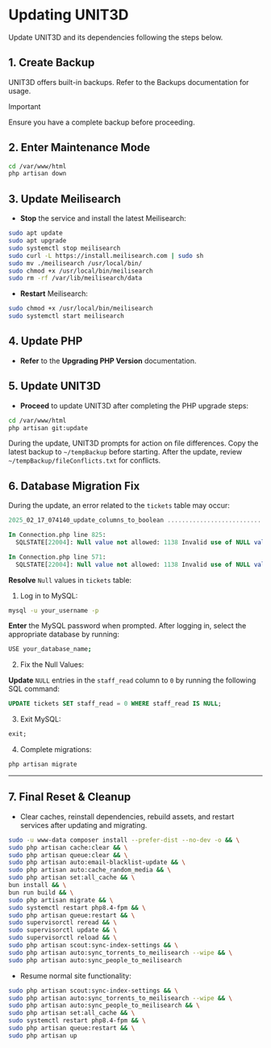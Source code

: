 # Updating UNIT3D

Update UNIT3D and its dependencies following the steps below.

## 1. Create Backup

UNIT3D offers built-in backups. Refer to the Backups documentation for usage.

> [!IMPORTANT]   
> Ensure you have a complete backup before proceeding.

## 2. Enter Maintenance Mode

```bash
cd /var/www/html
php artisan down
```

## 3. Update Meilisearch

- **Stop** the service and install the latest Meilisearch:

```bash
sudo apt update
sudo apt upgrade
sudo systemctl stop meilisearch
sudo curl -L https://install.meilisearch.com | sudo sh
sudo mv ./meilisearch /usr/local/bin/
sudo chmod +x /usr/local/bin/meilisearch
sudo rm -rf /var/lib/meilisearch/data
```

- **Restart** Meilisearch:

```bash
sudo chmod +x /usr/local/bin/meilisearch
sudo systemctl start meilisearch
```

## 4. Update PHP

- **Refer** to the **Upgrading PHP Version** documentation.


## 5. Update UNIT3D

- **Proceed** to update UNIT3D after completing the PHP upgrade steps:

```bash
cd /var/www/html
php artisan git:update
```

During the update, UNIT3D prompts for action on file differences. Copy the latest backup to `~/tempBackup` before starting. After the update, review `~/tempBackup/fileConflicts.txt` for conflicts.

## 6. Database Migration Fix

During the update, an error related to the `tickets` table may occur:

```sql
2025_02_17_074140_update_columns_to_boolean ......................................................................................... 38.50ms FAIL

In Connection.php line 825:                                                                                                              
  SQLSTATE[22004]: Null value not allowed: 1138 Invalid use of NULL value (Connection: mysql, SQL: alter table `tickets` modify `staff_read` tinyint(1) not null default '0')                                                                                                                 

In Connection.php line 571:                     
  SQLSTATE[22004]: Null value not allowed: 1138 Invalid use of NULL value
```

**Resolve** `Null` values in `tickets` table:

1. Log in to MySQL:

```bash
mysql -u your_username -p
```

**Enter** the MySQL password when prompted. After logging in, select the appropriate database by running:

```bash
USE your_database_name;
```

2. Fix the Null Values:

**Update** `NULL` entries in the `staff_read` column to `0` by running the following SQL command:

```sql
UPDATE tickets SET staff_read = 0 WHERE staff_read IS NULL;
```

3. Exit MySQL:

```sql
exit;
```

4. Complete migrations:

```bash
php artisan migrate
```

---

## 7. Final Reset & Cleanup

- Clear caches, reinstall dependencies, rebuild assets, and restart services after updating and migrating.

```bash
sudo -u www-data composer install --prefer-dist --no-dev -o && \
sudo php artisan cache:clear && \
sudo php artisan queue:clear && \
sudo php artisan auto:email-blacklist-update && \
sudo php artisan auto:cache_random_media && \
sudo php artisan set:all_cache && \
bun install && \
bun run build && \
sudo php artisan migrate && \
sudo systemctl restart php8.4-fpm && \
sudo php artisan queue:restart && \
sudo supervisorctl reread && \
sudo supervisorctl update && \
sudo supervisorctl reload && \
sudo php artisan scout:sync-index-settings && \
sudo php artisan auto:sync_torrents_to_meilisearch --wipe && \
sudo php artisan auto:sync_people_to_meilisearch
```

- Resume normal site functionality:

```bash
sudo php artisan scout:sync-index-settings && \
sudo php artisan auto:sync_torrents_to_meilisearch --wipe && \
sudo php artisan auto:sync_people_to_meilisearch && \
sudo php artisan set:all_cache && \
sudo systemctl restart php8.4-fpm && \
sudo php artisan queue:restart && \
sudo php artisan up
```
